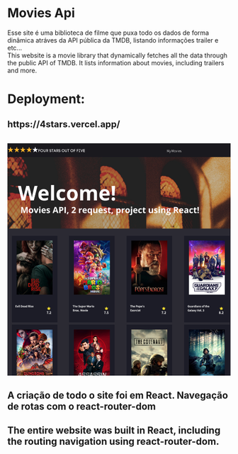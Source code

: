 # Movies Api 

Esse site é uma biblioteca de filme que puxa todo os dados de forma dinâmica atráves da API pública da TMDB, listando informações trailer e etc...</br>
This website is a movie library that dynamically fetches all the data through the public API of TMDB. It lists information about movies, including trailers and more.

# Deployment:
<h1 style="font-size:20px;">https://4stars.vercel.app/ </h1> </br>
<img src="./public/site-thumb.png" style="width: 600px; height: auto;">

## A criação de todo o site foi em React. Navegação de rotas com o react-router-dom

## The entire website was built in React, including the routing navigation using react-router-dom.
